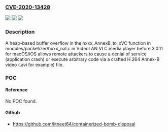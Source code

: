 ### [CVE-2020-13428](https://cve.mitre.org/cgi-bin/cvename.cgi?name=CVE-2020-13428)
![](https://img.shields.io/static/v1?label=Product&message=n%2Fa&color=blue)
![](https://img.shields.io/static/v1?label=Version&message=n%2Fa&color=blue)
![](https://img.shields.io/static/v1?label=Vulnerability&message=n%2Fa&color=brighgreen)

### Description

A heap-based buffer overflow in the hxxx_AnnexB_to_xVC function in modules/packetizer/hxxx_nal.c in VideoLAN VLC media player before 3.0.11 for macOS/iOS allows remote attackers to cause a denial of service (application crash) or execute arbitrary code via a crafted H.264 Annex-B video (.avi for example) file.

### POC

#### Reference
No POC found.

#### Github
- https://github.com/litneet64/containerized-bomb-disposal

